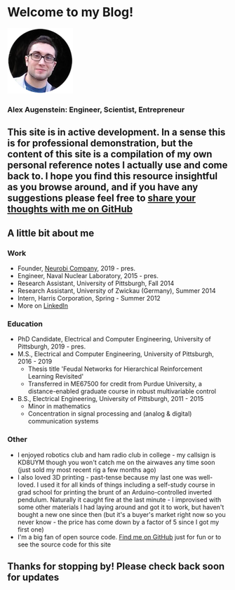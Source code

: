 # Welcome to my Blog!

![me](https://raw.githubusercontent.com/asa55/asa55.github.io/master/assets/images/me.png)
### Alex Augenstein: Engineer, Scientist, Entrepreneur

## This site is in active development. In a sense this is for professional demonstration, but the content of this site is a compilation of my own personal reference notes I actually use and come back to. I hope you find this resource insightful as you browse around, and if you have any suggestions please feel free to [share your thoughts with me on GitHub](https://github.com/asa55/asa55.github.io/issues)

## A little bit about me
### Work
* Founder, [Neurobi Company](https://neurobi.com/), 2019 - pres.
* Engineer, Naval Nuclear Laboratory, 2015 - pres.
* Research Assistant, University of Pittsburgh, Fall 2014
* Research Assistant, University of Zwickau (Germany), Summer 2014
* Intern, Harris Corporation, Spring - Summer 2012
* More on [LinkedIn](https://www.linkedin.com/in/alex-augenstein)

### Education
* PhD Candidate, Electrical and Computer Engineering, University of Pittsburgh, 2019 - pres.
* M.S., Electrical and Computer Engineering, University of Pittsburgh, 2016 - 2019
   * Thesis title 'Feudal Networks for Hierarchical Reinforcement Learning Revisited'
   * Transferred in ME67500 for credit from Purdue University, a distance-enabled graduate course in robust multivariable control
* B.S., Electrical Engineering, University of Pittsburgh, 2011 - 2015
   * Minor in mathematics
   * Concentration in signal processing and (analog & digital) communication systems

### Other
* I enjoyed robotics club and ham radio club in college - my callsign is KD8UYM though you won't catch me on the airwaves any time soon (just sold my most recent rig a few months ago)
* I also loved 3D printing - past-tense because my last one was well-loved. I used it for all kinds of things including a self-study course in grad school for printing the brunt of an Arduino-controlled inverted pendulum. Naturally it caught fire at the last minute - I improvised with some other materials I had laying around and got it to work, but haven't bought a new one since then (but it's a buyer's market right now so you never know - the price has come down by a factor of 5 since I got my first one)
* I'm a big fan of open source code. [Find me on GitHub](https://github.com/asa55) just for fun or to see the source code for this site

## Thanks for stopping by! Please check back soon for updates
